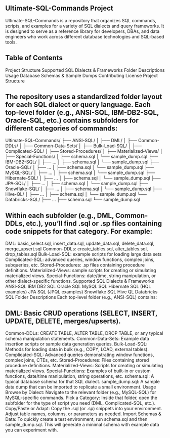 ## Ultimate-SQL-Commands Project
Ultimate-SQL-Commands is a repository that organizes SQL commands, scripts, and examples for a variety of SQL dialects and query frameworks. It is designed to serve as a reference library for developers, DBAs, and data engineers who work across different database technologies and SQL-based tools.

## Table of Contents
Project Structure
Supported SQL Dialects & Frameworks
Folder Descriptions
Usage
Database Schemas & Sample Dumps
Contributing
License
Project Structure


## The repository uses a standardized folder layout for each SQL dialect or query language. Each top-level folder (e.g., ANSI-SQL, IBM-DB2-SQL, Oracle-SQL, etc.) contains subfolders for different categories of commands:

Ultimate-SQL-Commands/
├── ANSI-SQL/
│   ├── DML/
│   ├── Common-DDLs/
│   ├── Common-Data-Sets/
│   ├── Bulk-Load-SQL/
│   ├── Complicated-SQL/
│   ├── Stored-Procedures/
│   ├── Materialized-Views/
│   ├── Special-Functions/
│   ├── schema.sql
│   └── sample_dump.sql
├── IBM-DB2-SQL/
│   ├── ...
│   ├── schema.sql
│   └── sample_dump.sql
├── Oracle-SQL/
│   ├── ...
│   ├── schema.sql
│   └── sample_dump.sql
├── MySQL-SQL/
│   ├── ...
│   ├── schema.sql
│   └── sample_dump.sql
├── Hibernate-SQL/
│   ├── ...
│   ├── schema.sql
│   └── sample_dump.sql
├── JPA-SQL/
│   ├── ...
│   ├── schema.sql
│   └── sample_dump.sql
├── Snowflake-SQL/
│   ├── ...
│   ├── schema.sql
│   └── sample_dump.sql
├── Hive-QL/
│   ├── ...
│   ├── schema.sql
│   └── sample_dump.sql
└── Databricks-SQL/
    ├── ...
    ├── schema.sql
    └── sample_dump.sql

## Within each subfolder (e.g., DML, Common-DDLs, etc.), you’ll find .sql or .sp files containing code snippets for that category. For example:

DML: basic_select.sql, insert_data.sql, update_data.sql, delete_data.sql, merge_upsert.sql
Common-DDLs: create_tables.sql, alter_tables.sql, drop_tables.sql
Bulk-Load-SQL: example scripts for loading large data sets
Complicated-SQL: advanced queries, window functions, complex joins, subqueries, etc.
Stored-Procedures: .sp files containing procedure definitions.
Materialized-Views: sample scripts for creating or simulating materialized views.
Special-Functions: date/time, string manipulation, or other dialect-specific functions.
Supported SQL Dialects & Frameworks
ANSI-SQL
IBM DB2 SQL
Oracle SQL
MySQL SQL
Hibernate SQL (HQL examples)
JPA SQL (JPQL examples)
Snowflake SQL
Hive QL
Databricks SQL
Folder Descriptions
Each top-level folder (e.g., ANSI-SQL) contains:

## DML: Basic CRUD operations (SELECT, INSERT, UPDATE, DELETE, merges/upserts).
Common-DDLs: CREATE TABLE, ALTER TABLE, DROP TABLE, or any typical schema manipulation statements.
Common-Data-Sets: Example data insertion scripts or sample data generation queries.
Bulk-Load-SQL: Methods for loading data in bulk (e.g., COPY, LOAD, external tables).
Complicated-SQL: Advanced queries demonstrating window functions, complex joins, CTEs, etc.
Stored-Procedures: Files containing stored procedure definitions.
Materialized-Views: Scripts for creating or simulating materialized views.
Special-Functions: Examples of built-in or custom functions, date/time manipulation, string operations, etc.
schema.sql: A typical database schema for that SQL dialect.
sample_dump.sql: A sample data dump that can be imported to replicate a small environment.
Usage
Browse by Dialect: Navigate to the relevant folder (e.g., MySQL-SQL) for MySQL-specific commands.
Pick a Category: Inside that folder, open the subfolder for the type of script you need (DML, Complicated-SQL, etc.).
Copy/Paste or Adapt: Copy the .sql (or .sp) snippets into your environment. Adjust table names, columns, or parameters as needed.
Import Schemas & Data: To quickly create a test environment, run schema.sql and then sample_dump.sql. This will generate a minimal schema with example data you can experiment with.